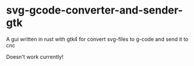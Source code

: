 # svg-gcode-converter-and-sender-gtk
A gui written in rust with gtk4 for convert svg-files to g-code and send it to cnc

Doesn't work currently!